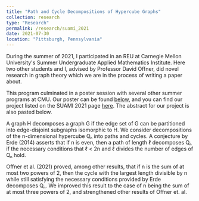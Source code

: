 ```yaml
---
title: "Path and Cycle Decompositions of Hypercube Graphs"
collection: research
type: "Research"
permalink: /research/suami_2021
date: 2021-07-30
location: "Pittsburgh, Pennsylvania"
---
```


During the summer of 2021, I participated in an REU at Carnegie Mellon University's Summer Undergraduate Applied Mathematics Institute. Here two other students and I, advised by Professor David Offner, did novel research in graph theory which we are in the process of writing a paper about.

This program culminated in a poster session with several other summer programs at CMU. Our poster can be found [below](https://github.com/sjboc/sjboc.github.io/blob/bcf1f0843fe527f0cef2ab104b368552e4c3ea41/files/Poster_SUAMI_Group_G.pdf), and you can find our project listed on the SUAMI 2021 page [here](https://www.cmu.edu/math/undergrad/suami/2021/index.html). The abstract for our project is also pasted below.

A graph H decomposes a graph G if the edge set of G can be partitioned into edge-disjoint subgraphs isomorphic to H. We consider decompositions of the n-dimensional hypercube Qₙ into paths and cycles. A conjecture by Erde (2014) asserts that if n is even, then a path of length ℓ decomposes Qₙ if the necessary conditions that ℓ < 2n and ℓ divides the number of edges of Qₙ hold. 

Offner et al. (2021) proved, among other results, that if n is the sum of at most two powers of 2, then the cycle with the largest length divisible by n while still satisfying the necessary conditions provided by Erde decomposes Qₙ. We improved this result to the case of n being the sum of at most three powers of 2, and strengthened other results of Offner et. al.
